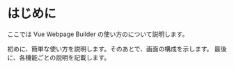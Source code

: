 # はじめに

ここでは Vue Webpage Builder の使い方のについて説明します。

初めに、簡単な使い方を説明します。そのあとで、画面の構成を示します。
最後に、各機能ごとの説明を記載します。
